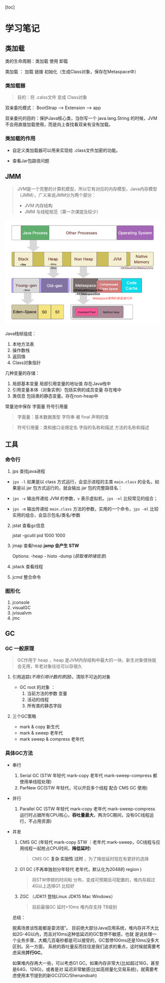 [toc]

# 学习笔记

## 类加载

类的生命周期：类加载 使用 卸载

类加载 ： 加载 链接 初始化（生成Class对象，保存在Metaspace中）

### 类加载器

> 目的：将 .calss文件 变成 Class对象

双亲委托模式： BootStrap --> Extension --> app

双亲委托的目的：保护Java核心类，当你写一个 java.lang.String 的时候，JVM不会用直接加载使用，而是向上查找看双亲有没有加载。

### 类加载的作用

- 自定义类加载器可以用来实现给 .class文件加密的功能。

- 查看Jar包路径问题 

## JMM

> JVM是一个完整的计算机模型，所以它有对应的内存模型，Java内存模型（JMM），广义来说JMM分为两个部分：
>
> - JVM 内存结构
> - JMM 与线程规范（第一次课提及较少）

![简单关系图](https://raw.githubusercontent.com/sharpzhango/JAVA-000/main/Week_01/%E5%86%85%E5%AD%98%E5%8F%82%E6%95%B0%E5%85%B3%E7%B3%BB%E5%9B%BE/JVM%20Paramaters.png)

Java栈帧组成：

1. 本地方法表
2. 操作数栈
3. 返回值
4. Class对象指针

几种变量的存储：

1. 局部基本变量 局部引用变量的地址值 存在Java栈中
2. 引用变量本体（对象实例）包括实例的成员变量 存在堆中
3. 类信息 包括类的静态变量。存在non-heap中

常量池中保存 字面量 符号引用量

> 字面量：基本数据类型 字符串 被 final 声明的值

> 符号引用量：类和接口全限定名 字段的名称和描述 方法的名称和描述

## 工具

### 命令行

1. jps 查找java进程

- `jps -l` 如果是以 class 方式运行，会显示进程的主类 `main.class` 的全名，如果是以 jar 包方式运行的，就会输出 jar 包的完整路径名：

- `jps -v` 输出传递给 JVM 的参数，`v` 表示虚拟机，`jps -vl` 比较常见的组合；
- `jps -m` 输出传递给 `main.class` 方法的参数，实用的一个命令，`jps -ml` 比较实用的组合，会显示包名/类名/参数

2. jstat 查看gc信息

   jstat -gcutil pid 1000 1000

3. jmap 查看heap **jamp 会产生 STW**

   Options: -heap - histo -dump (_获取堆转储信息_)

4. jstack 查看线程

5. jcmd 整合命令

### 图形化

1. jconsole
2. visualGC
3. jvisualvm
4. jmc

## GC

### GC 一般原理

> GC作用于 heap ，heap 是JVM内存结构中最大的一块，新生对象很快就会无用，年老对象往往可以存很久 

1. 引用追踪(_不用引用计数的原因_)，清除不可达的对象

   - GC root 的对象 ：
     1. 当前方法的参数 变量
     2. 活动的线程
     3. 所有类的静态字段

2. 三个GC策略

   - mark & copy 新生代
   - mark & sweep 老年代
   - mark sweep & compress 老年代

   

### 具体GC方法

- 串行

  1. Serial GC (STW 年轻代 mark-copy  老年代  mark-sweep-compress 都使用单线程处理)
  2. ParNew GC(STW  年轻代，可以开启多个线程 配合 CMS GC 使用)

- 并行

  1. Parallel GC (STW 年轻代 mark-copy  老年代 mark-sweep-compress 运行时占据所有CPU核心，**吞吐量最大**，两次GC期间，没有GC线程运行，不占用资源)

- 并发 

  1. CMS GC (年轻代 mark-copy STW  ｜老年代 mark-sweep，GC线程与应用线程一起抢占CPU时间，**降低延时**)

     > CMS GC **复杂 实验性 过时** ，为了降低延时现在有更好的选择

  2. G1 GC (不再单独划分年轻代 老年代，默认化为2048的 region )

     > 将STW停顿的时间和 分布，变成可预期且可配置的，堆内存超过4G以上选择G1 比较好

  3. ZGC （JDK11 登陆Linux  JDK15 Mac Windows）

     > 目前最强GC 延时<10ms  堆内存支持 TB级别

  总结：

  脱离场景谈性能都是耍流氓”。 目前绝大部分Java应用系统，堆内存并不大比如2G-4G以内，而且对10ms这种低延迟的GC暂停不敏感，也就 是说处理一个业务步骤，大概几百毫秒都是可以接受的，GC暂停100ms还是10ms没多大区别。另一方面， 系统的吞吐量反而往往是我们追求的重点，这时候就需要考虑采用**并行GC**。

  如果堆内存再大一些，可以考虑G1 GC。如果内存非常大(比如超过16G，甚至是64G、128G)，或者是对 延迟非常敏感(比如高频量化交易系统)，就需要考虑使用本节提到的新GC(ZGC/Shenandoah)